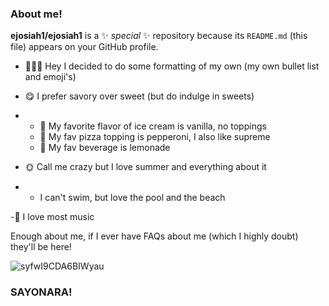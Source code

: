 ### About me!


**ejosiah1/ejosiah1** is a ✨ _special_ ✨ repository because its `README.md` (this file) appears on your GitHub profile.


- 🙋🏾‍♀️ Hey I decided to do some formatting of my own (my own bullet list and emoji's)

- 😋 I prefer savory over sweet (but do indulge in sweets)
- - 🍨 My favorite flavor of ice cream is vanilla, no toppings
  - 🍕 My fav pizza topping is pepperoni, I also like supreme
  - 🍾 My fav beverage is lemonade
- 🌞 Call me crazy but I love summer and everything about it
- - I can't swim, but love the pool and the beach

-🎼 I love most music

Enough about me, if I ever have FAQs about me (which I highly doubt) they'll be here!

![syfwI9CDA6BIWyau](https://github.com/ejosiah1/ejosiah1/assets/158645596/2904a025-f336-4b48-83b1-41e6d54b035a)
### SAYONARA!
